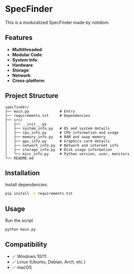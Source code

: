 # SpecFinder

This is a moduralized SpecFinder made by notidom.

## Features

- **Multithreaded**: 
- **Modular Code**: 
- **System Info**: 
- **Hardware**: 
- **Storage**: 
- **Network**: 
- **Cross-platform**: 

## Project Structure

```
specfinder/
├── main.py              # Entry  
├── requirements.txt     # Dependencies
├── src/
│   ├── __init__.py
│   ├── system_info.py   # OS and system details
│   ├── cpu_info.py      # CPU information and usage
│   ├── memory_info.py   # RAM and swap memory
│   ├── gpu_info.py      # Graphics card details
│   ├── network_info.py  # Network and internet info
│   ├── storage_info.py  # Disk usage information
│   └── misc_info.py     # Python version, user, monitors
└── README.md
```

## Installation

Install dependencies:

```bash
pip install -r requirements.txt
```

## Usage

Run the script

```bash
python main.py
```


## Compatibility

- ✅ Windows 10/11
- ✅ Linux (Ubuntu, Debian, Arch, etc.)  
- ✅ macOS 

